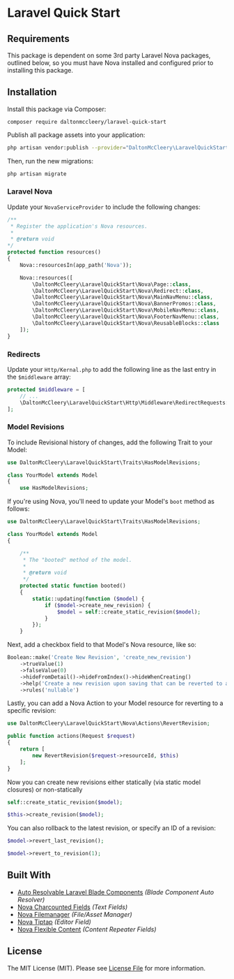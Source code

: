 # Laravel Quick Start

## Requirements

This package is dependent on some 3rd party Laravel Nova packages, outlined below, so you must have Nova installed and configured prior to installing this package.

## Installation

Install this package via Composer:

```composer
composer require daltonmccleery/laravel-quick-start
```

Publish all package assets into your application:
```bash
php artisan vendor:publish --provider="DaltonMcCleery\LaravelQuickStart\LaravelQuickStartServiceProvider" --force
```

Then, run the new migrations:
```bash
php artisan migrate
```

### Laravel Nova

Update your `NovaServiceProvider` to include the following changes:

```php
/**
 * Register the application's Nova resources.
 *
 * @return void
*/
protected function resources()
{
    Nova::resourcesIn(app_path('Nova'));

    Nova::resources([
        \DaltonMcCleery\LaravelQuickStart\Nova\Page::class,
        \DaltonMcCleery\LaravelQuickStart\Nova\Redirect::class,
        \DaltonMcCleery\LaravelQuickStart\Nova\MainNavMenu::class,
        \DaltonMcCleery\LaravelQuickStart\Nova\BannerPromos::class,
        \DaltonMcCleery\LaravelQuickStart\Nova\MobileNavMenu::class,
        \DaltonMcCleery\LaravelQuickStart\Nova\FooterNavMenu::class,
        \DaltonMcCleery\LaravelQuickStart\Nova\ReusableBlocks::class
    ]);
}
```

### Redirects
Update your `Http/Kernal.php` to add the following line as the last entry in the `$middleware` array:

```php
protected $middleware = [
    // ...
    \DaltonMcCleery\LaravelQuickStart\Http\Middleware\RedirectRequests::class,
];
```

### Model Revisions

To include Revisional history of changes, add the following Trait to your Model:

```php
use DaltonMcCleery\LaravelQuickStart\Traits\HasModelRevisions;

class YourModel extends Model
{
    use HasModelRevisions;
```

If you're using Nova, you'll need to update your Model's `boot` method as follows:

```php
use DaltonMcCleery\LaravelQuickStart\Traits\HasModelRevisions;

class YourModel extends Model
{

    /**
     * The "booted" method of the model.
     *
     * @return void
     */
    protected static function booted()
    {
        static::updating(function ($model) {
            if ($model->create_new_revision) {
                $model = self::create_static_revision($model);
            }
        });
    }
```

Next, add a checkbox field to that Model's Nova resource, like so:

```php
Boolean::make('Create New Revision', 'create_new_revision')
    ->trueValue(1)
    ->falseValue(0)
    ->hideFromDetail()->hideFromIndex()->hideWhenCreating()
    ->help('Create a new revision upon saving that can be reverted to at any time.')
    ->rules('nullable')
```

Lastly, you can add a Nova Action to your Model resource for reverting to a specific revision:

```php
use DaltonMcCleery\LaravelQuickStart\Nova\Actions\RevertRevision;

public function actions(Request $request)
{
    return [
        new RevertRevision($request->resourceId, $this)
    ];
}
```

Now you can create new revisions either statically (via static model closures) or non-statically 

```php
self::create_static_revision($model);

$this->create_revision($model);
```

You can also rollback to the latest revision, or specify an ID of a revision:

```php
$model->revert_last_revision();

$model->revert_to_revision(1);
```

## Built With

- [Auto Resolvable Laravel Blade Components](https://github.com/ahinkle/auto-resolvable-blade-components) _(Blade Component Auto Resolver)_
- [Nova Charcounted Fields](https://github.com/elevate-digital/nova-charcounted-fields) _(Text Fields)_
- [Nova Filemanager](https://github.com/InfinetyEs/Nova-Filemanager) _(File/Asset Manager)_
- [Nova Tiptap](https://github.com/manogi/nova-tiptap) _(Editor Field)_
- [Nova Flexible Content](https://github.com/whitecube/nova-flexible-content) _(Content Repeater Fields)_


## License

The MIT License (MIT). Please see [License File](LICENSE.md) for more information.
